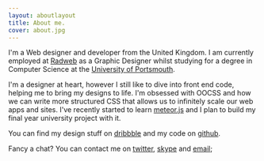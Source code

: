 ```yaml
---
layout: aboutlayout
title: About me.
cover: about.jpg
---
```



I'm a Web designer and developer from the United Kingdom. I am currently employed at [Radweb](http://radweb.co.uk) as a Graphic Designer whilst studying for a degree in Computer Science at the [University of Portsmouth](http://port.ac.uk).

I'm a designer at heart, however I still like to dive into front end code, helping me to bring my designs to life. I'm obsessed with OOCSS and how we can write more structured CSS that allows us to infinitely scale our web apps and sites. I've recently started to learn [meteor.js](http://meteor.com) and I plan to build my final year university project with it.

You can find my design stuff on [dribbble](http://dribbble.com/edpoole) and my code on [github](http://github.com/EdPoole). 

Fancy a chat? You can contact me on [twitter](http://twitter.com/_ewp), [skype](skype:edde.poole?add) and [email](mailto:ed@edpoole.me);